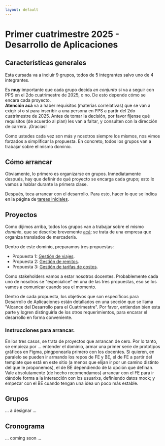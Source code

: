 ```yaml
---
layout: default
---
```


# Primer cuatrimestre 2025 - Desarrollo de Aplicaciones

## Características generales

Esta cursada va a incluir 9 grupos, todos de 5 integrantes salvo uno de 4 integrantes.

Es **muy** importante que cada grupo decida _en conjunto_ si va a seguir con PPS en el 2do cuatrimestre de 2025, o no. De esto depende cómo se encara cada proyecto.  
**Atención acá** va a haber requisitos (materias correlativas) que se van a exigir sí o sí para inscribir a una persona en PPS a partir del 2do cuatrimestre de 2025. Antes de tomar la decisión, por favor fíjense qué requisitos (de acuerdo al plan) les van a faltar, y consulten con la dirección de carrera. ¡Gracias!

Como ustedes cada vez son más y nosotros siempre los mismos, nos vimos forzados a simplificar la propuesta. En concreto, todos los grupos van a trabajar sobre el mismo dominio.

## Cómo arrancar

Obviamente, lo primero es organizarse en grupos. Inmediatamente después, hay que definir de qué proyecto se encarga cada grupo; esto lo vamos a hablar durante la primera clase.

Después, toca arrancar con el desarrollo. Para esto, hacer lo que se indica en la página de [tareas iniciales](../tareas-iniciales.md).

## Proyectos

Como dijimos arriba, todos los grupos van a trabajar sobre el mismo _dominio_, que se describe brevemente [acá](../contexto-logistica.md); se trata de una empresa que organiza translados de mercadería.

Dentro de este dominio, preparamos tres propuestas:

- Propuesta 1: [Gestión de viajes](../propuesta-1-logistica.md).
- Propuesta 2: [Gestión de remitos](../propuesta-2-logistica.md).
- Propuesta 3: [Gestión de tarifas de costos](../propuesta-3-logistica.md).

Como stakeholders vamos a estar nosotros docentes. Probablemente cada uno de nosotros se "especialice" en una de las tres propuestas, eso se los vamos a comunicar cuando sea el momento.

Dentro de cada propuesta, los objetivos que son específicos para Desarrollo de Aplicaciones están detallados en una sección que se llama "Alcance del Desarrollo para el Cuatrimestre". Por favor, entiendan bien esta parte y logren distinguirla de los otros requerimientos, para encarar el desarrollo en forma conveniente.

### Instrucciones para arrancar.

En los tres casos, se trata de proyectos que arrancan de cero. Por lo tanto, se empieza por ... entender el dominio, armar una primer serie de prototipos gráficos en Figma, pingponearla primero con los docentes. Si quieren, en paralelo se pueden ir armando los repos de FE y BE, el de FE a partir del template que está en este sitio (a menos que elijan ir por un camino distinto del que le proponemos), el de BE dependiendo de la opción que definan.  
Vale absolutamente (de hecho recomendamos) arrancar con el FE para ir dándole forma a la interacción con lxs usuarixs, definiendo datos mock; y empezar con el BE cuando tengan una idea un poco más estable.

## Grupos

... a designar ...

## Cronograma

... coming soon ...
